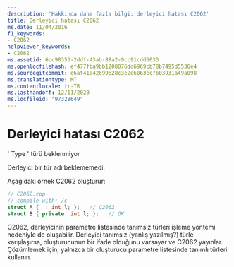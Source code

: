 ```yaml
---
description: 'Hakkında daha fazla bilgi: derleyici hatası C2062'
title: Derleyici hatası C2062
ms.date: 11/04/2016
f1_keywords:
- C2062
helpviewer_keywords:
- C2062
ms.assetid: 6cc98353-2ddf-43ab-88a2-9cc91cdd6033
ms.openlocfilehash: ef477fba9bb1208076dd6969cb78b7495d5536e4
ms.sourcegitcommit: d6af41e42699628c3e2e6063ec7b03931a49a098
ms.translationtype: MT
ms.contentlocale: tr-TR
ms.lasthandoff: 12/11/2020
ms.locfileid: "97328649"
---
```

# <a name="compiler-error-c2062"></a>Derleyici hatası C2062

' Type ' türü beklenmiyor

Derleyici bir tür adı beklememedi.

Aşağıdaki örnek C2062 oluşturur:

```cpp
// C2062.cpp
// compile with: /c
struct A {  : int l; };   // C2062
struct B { private: int l; };   // OK
```

C2062, derleyicinin parametre listesinde tanımsız türleri işleme yöntemi nedeniyle de oluşabilir. Derleyici tanımsız (yanlış yazılmış?) türle karşılaşırsa, oluşturucunun bir ifade olduğunu varsayar ve C2062 yayınlar. Çözümlemek için, yalnızca bir oluşturucu parametre listesinde tanımlı türleri kullanın.
